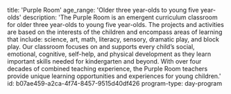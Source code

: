 title: 'Purple Room'
age_range: 'Older three year-olds to young five year-olds'
description: 'The Purple Room is an emergent curriculum classroom for older three year-olds to young five year-olds. The projects and activities are based on the interests of the children and encompass areas of learning that include: science, art, math, literacy, sensory, dramatic play, and block play. Our classroom focuses on and supports every child’s social, emotional, cognitive, self-help, and physical development as they learn important skills needed for kindergarten and beyond. With over four decades of combined teaching experience, the Purple Room teachers provide unique learning opportunities and experiences for young children.'
id: b07ae459-a2ca-4f74-8457-9515d40df426
program-type: day-program
